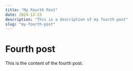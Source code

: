 ```yaml
---
title: "My Fourth Post"
date: 2024-12-23
description: "This is a description of my fourth post"
slug: "my-fourth-post"
---
```


# Fourth post

This is the content of the fourth post.
